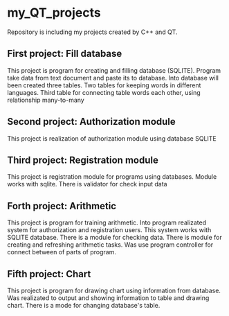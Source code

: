 # my_QT_projects
Repository is including my projects created by C++ and QT.

## First project: Fill database 
This project is program for creating and filling database (SQLITE). Program take data from text document and paste its to database. Into database will been created three tables. Two tables for keeping words in different languages. Third table for connecting table words each other, using relationship many-to-many

## Second project: Authorization module 
This project is realization of authorization module using database SQLITE

## Third project: Registration module
This project is registration module for programs using databases. Module works with sqlite. There is validator for check input data

## Forth project: Arithmetic 
This project is program for training arithmetic. Into program realizated system for authorization and registration users. This system works with SQLITE database. There is a module for checking data. There is module for creating and refreshing arithmetic tasks. Was use program controller for connect between of parts of program.

## Fifth project: Chart
This project is program for drawing chart using information from database. Was realizated to output and showing information to table and drawing chart. There is a mode for changing database's table. 
